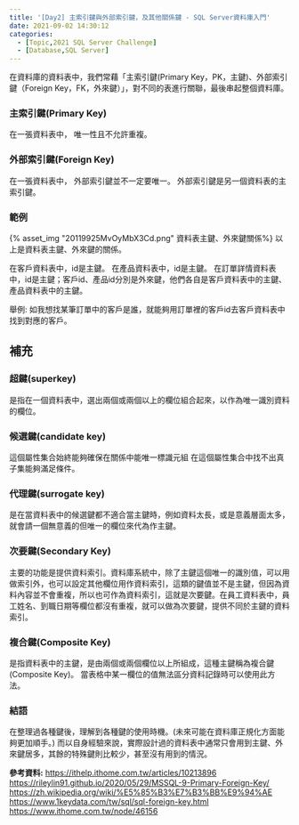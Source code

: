 ```yaml
---
title: '[Day2] 主索引鍵與外部索引鍵，及其他關係鍵 - SQL Server資料庫入門'
date: 2021-09-02 14:30:12
categories:
  - [Topic,2021 SQL Server Challenge]
  - [Database,SQL Server]
---
```


在資料庫的資料表中，我們常藉「主索引鍵(Primary Key，PK，主鍵)、外部索引鍵（Foreign Key，FK，外來鍵）」，對不同的表進行關聯，最後串起整個資料庫。

### 主索引鍵(Primary Key)
在一張資料表中，
唯一性且不允許重複。

### 外部索引鍵(Foreign Key)
在一張資料表中，
外部索引鍵並不一定要唯一。
外部索引鍵是另一個資料表的主索引鍵。

### 範例

{% asset_img "20119925MvOyMbX3Cd.png" 資料表主鍵、外來鍵關係%}
以上是資料表主鍵、外來鍵的關係。

在客戶資料表中，id是主鍵。
在產品資料表中，id是主鍵。
在訂單詳情資料表中，id是主鍵；客戶id、產品id分別是外來鍵，他們各自是客戶資料表中的主鍵、產品資料表中的主鍵。

舉例:
如我想找某筆訂單中的客戶是誰，就能夠用訂單裡的客戶id去客戶資料表中找到對應的客戶。

## 補充
### 超鍵(superkey)
是指在一個資料表中，選出兩個或兩個以上的欄位組合起來，以作為唯一識別資料的欄位。

### 候選鍵(candidate key)
這個屬性集合始終能夠確保在關係中能唯一標識元組
在這個屬性集合中找不出真子集能夠滿足條件。

### 代理鍵(surrogate key)
是在當資料表中的候選鍵都不適合當主鍵時，例如資料太長，或是意義層面太多，就會請一個無意義的但唯一的欄位來代為作主鍵。

### 次要鍵(Secondary Key)
主要的功能是提供資料索引。資料庫系統中，除了主鍵這個唯一的識別值，可以用做索引外，也可以設定其他欄位用作資料索引，這類的鍵值並不是主鍵，但因為資料內容並不會重複，所以也可作為資料索引，這就是次要鍵。在員工資料表中，員工姓名、到職日期等欄位都沒有重複，就可以做為次要鍵，提供不同於主鍵的資料索引。

### 複合鍵(Composite Key)
是指資料表中的主鍵，是由兩個或兩個欄位以上所組成，這種主鍵稱為複合鍵(Composite Key)。
當表格中某一欄位的值無法區分資料記錄時可以使用此方法。


### 結語
在整理過各種鍵後，理解到各種鍵的使用時機。(未來可能在資料庫正規化方面能夠更加順手。)
而以自身經驗來說，實際設計過的資料表中通常只會用到主鍵、外來鍵居多，其餘的特殊鍵則比較少，甚至沒有用到的情況。

**參考資料:**
https://ithelp.ithome.com.tw/articles/10213896
https://rileylin91.github.io/2020/05/29/MSSQL-9-Primary-Foreign-Key/
https://zh.wikipedia.org/wiki/%E5%85%B3%E7%B3%BB%E9%94%AE
https://www.1keydata.com/tw/sql/sql-foreign-key.html
https://www.ithome.com.tw/node/46156